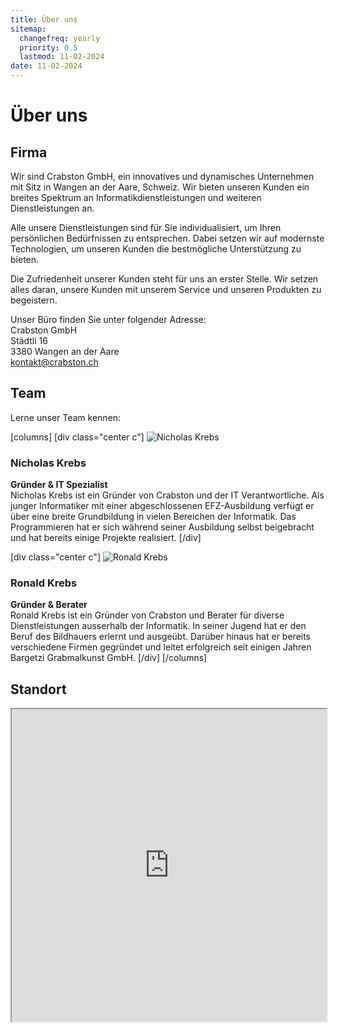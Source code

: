 ```yaml
---
title: Über uns
sitemap:
  changefreq: yearly
  priority: 0.5
  lastmod: 11-02-2024
date: 11-02-2024
---
```


# Über uns

## Firma
Wir sind Crabston GmbH, ein innovatives und dynamisches Unternehmen mit Sitz in Wangen an der Aare, Schweiz. Wir bieten unseren Kunden ein breites Spektrum an Informatikdienstleistungen und weiteren Dienstleistungen an.

Alle unsere Dienstleistungen sind für Sie individualisiert, um Ihren persönlichen Bedürfnissen zu entsprechen. Dabei setzen wir auf modernste Technologien, um unseren Kunden die bestmögliche Unterstützung zu bieten.

Die Zufriedenheit unserer Kunden steht für uns an erster Stelle. Wir setzen alles daran, unsere Kunden mit unserem Service und unseren Produkten zu begeistern.

Unser Büro finden Sie unter folgender Adresse:  
Crabston GmbH  
Städtli 16  
3380 Wangen an der Aare  
[kontakt@crabston.ch](mailto:kontakt@crabston.ch)

## Team
Lerne unser Team kennen:

[columns]
[div class="center c"]
![Nicholas Krebs](nicholas-krebs.webp?resize=200)
### Nicholas Krebs
**Gründer & IT Spezialist**  
Nicholas Krebs ist ein Gründer von Crabston und der IT Verantwortliche. Als junger Informatiker mit einer abgeschlossenen EFZ-Ausbildung verfügt er über eine breite Grundbildung in vielen Bereichen der Informatik. Das Programmieren hat er sich während seiner Ausbildung selbst beigebracht und hat bereits einige Projekte realisiert.
[/div]

[div class="center c"]
![Ronald Krebs](ronald-krebs.webp?resize=200)
### Ronald Krebs
**Gründer & Berater**  
Ronald Krebs ist ein Gründer von Crabston und Berater für diverse Dienstleistungen ausserhalb der Informatik. In seiner Jugend hat er den Beruf des Bildhauers erlernt und ausgeübt. Darüber hinaus hat er bereits verschiedene Firmen gegründet und leitet erfolgreich seit einigen Jahren Bargetzi Grabmalkunst GmbH.
[/div]
[/columns]


## Standort
<iframe width="100%" height="500px" src="https://www.google.com/maps/embed?pb=!1m18!1m12!1m3!1d2709.0126923332964!2d7.652396377101254!3d47.235897613501805!2m3!1f0!2f0!3f0!3m2!1i1024!2i768!4f13.1!3m3!1m2!1s0x4791d5000e21006b%3A0xdf42a03b9f8ed076!2sCrabston%20GmbH!5e0!3m2!1sde!2sch!4v1713435587063!5m2!1sde!2sch" loading="lazy" referrerPolicy="no-referrer-when-downgrade"></iframe>

